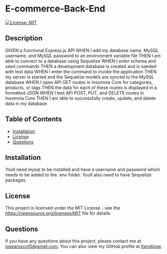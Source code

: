 # E-commerce-Back-End
[![License: MIT](https://img.shields.io/badge/License-MIT-yellow.svg)](https://opensource.org/licenses/MIT)
## Description

GIVEN a functional Express.js API
WHEN I add my database name, MySQL username, and MySQL password to an environment variable file
THEN I am able to connect to a database using Sequelize
WHEN I enter schema and seed commands
THEN a development database is created and is seeded with test data
WHEN I enter the command to invoke the application
THEN my server is started and the Sequelize models are synced to the MySQL database
WHEN I open API GET routes in Insomnia Core for categories, products, or tags
THEN the data for each of these routes is displayed in a formatted JSON
WHEN I test API POST, PUT, and DELETE routes in Insomnia Core
THEN I am able to successfully create, update, and delete data in my database

## Table of Contents

- [Installation](#installation)
- [License](#license)
- [Questions](#questions)

## Installation

Youll need mysql to be installed and have a username and password which needs to be added to the .env folder. Youll also need to have Sequelize packages.

## License

This project is licensed under the MIT License - see the <https://opensource.org/licenses/MIT> file for details

## Questions

If you have any questions about this project, please contact me at josearozco15@gmail.com. You can also view my GitHub profile at [itsnotjose](https://github.com/itsnotjose).
